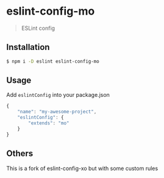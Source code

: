 # eslint-config-mo

> ESLint config

## Installation

```bash
$ npm i -D eslint eslint-config-mo
```

## Usage

Add `eslintConfig` into your package.json

```js
{
	"name": "my-awesome-project",
	"eslintConfig": {
		"extends": "mo"
	}
}
```

## Others

This is a fork of eslint-config-xo but with some custom rules
